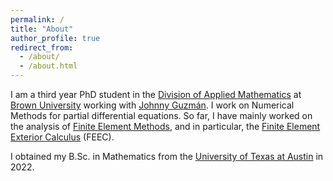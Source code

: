 ```yaml
---
permalink: /
title: "About"
author_profile: true
redirect_from: 
  - /about/
  - /about.html
---
```


I am a third year PhD student in the [Division of Applied Mathematics](https://appliedmath.brown.edu/) at [Brown University](https://www.brown.edu/) working with [Johnny Guzmán](https://appliedmath.brown.edu/people/johnny-guzman). I work on Numerical Methods for partial differential equations. So far, I have mainly worked on the analysis of [Finite Element Methods](https://en.wikipedia.org/wiki/Finite_element_method), and in particular, the [Finite Element Exterior Calculus](https://en.wikipedia.org/wiki/Finite_element_exterior_calculus) (FEEC).

I obtained my B.Sc. in Mathematics from the [University of Texas at Austin](https://www.utexas.edu/) in 2022.
